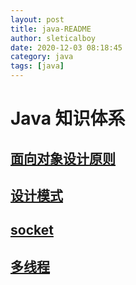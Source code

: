 ```yaml
---
layout: post
title: java-README
author: sleticalboy
date: 2020-12-03 08:18:45
category: java
tags: [java]
---
```


# Java 知识体系

## [面向对象设计原则](面向对象设计原则.svg)

## [设计模式](设计模式.svg)

## [socket](socket/java-socket.md)

## [多线程](thread/multi-thread-and-concurrence.md)
